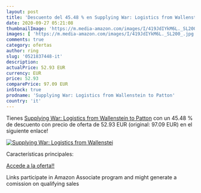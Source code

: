 ```yaml
---
layout: post
title: 'Descuento del 45.48 % en Supplying War: Logistics from Wallenstei'
date: 2020-09-27 05:21:08
thumbnailImage: 'https://m.media-amazon.com/images/I/419JdIYkM6L._SL200_.jpg'
images: [ 'https://m.media-amazon.com/images/I/419JdIYkM6L._SL200_.jpg' ]
comments: true
category: ofertas
author: ring
slug: '0521837448-it'
description:
actualPrice: 52.93 EUR
currency: EUR
price: 52.93
comparePrice: 97.09 EUR
inStock: true
prodname: 'Supplying War: Logistics from Wallenstein to Patton'
country: 'it'
---
```


Tienes [Supplying War: Logistics from Wallenstein to Patton](https://www.amazon.it/dp/0521837448/?tag=tolees00-21) con un 45.48 % de descuento con precio de oferta de 52.93 EUR (original: 97.09 EUR) en el siguiente enlace!

[![Supplying War: Logistics from Wallenstei](https://m.media-amazon.com/images/I/419JdIYkM6L._SL200_.jpg)](https://www.amazon.it/dp/0521837448/?tag=tolees00-21)

Características principales:


[Accede a la oferta!!](https://www.amazon.it/dp/0521837448/?tag=tolees00-21)

Links participate in Amazon Associate program and might generate a comission on qualifying sales


